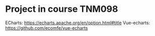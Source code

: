 # Project in course TNM098

ECharts: https://echarts.apache.org/en/option.html#title
Vue-echarts: https://github.com/ecomfe/vue-echarts

